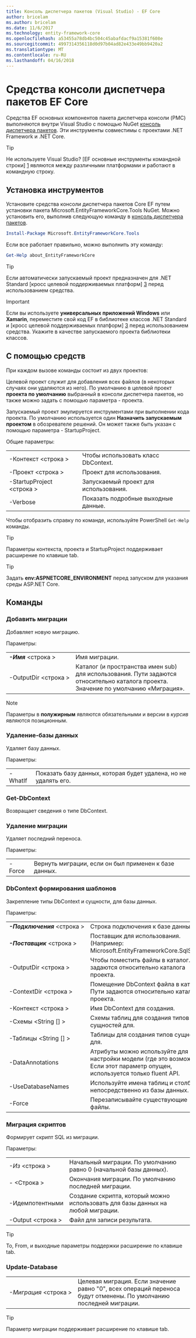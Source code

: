 ```yaml
---
title: Консоль диспетчера пакетов (Visual Studio) - EF Core
author: bricelam
ms.author: bricelam
ms.date: 11/6/2017
ms.technology: entity-framework-core
ms.openlocfilehash: a53455a78db4bc504c45abafdacf9a15381f608e
ms.sourcegitcommit: 4997314356118d0d97b04ad82e433e49bb9420a2
ms.translationtype: MT
ms.contentlocale: ru-RU
ms.lasthandoff: 04/16/2018
---
```

<a name="ef-core-package-manager-console-tools"></a>Средства консоли диспетчера пакетов EF Core
=====================================
Средства EF основных компонентов пакета диспетчера консоли (PMC) выполняются внутри Visual Studio с помощью NuGet [консоль диспетчера пакетов][2].
Эти инструменты совместимы с проектами .NET Framework и .NET Core.

> [!TIP]
> Не используете Visual Studio? [EF основные инструменты командной строки] [ 1] являются между различными платформами и работают в командную строку.

<a name="installing-the-tools"></a>Установка инструментов
--------------------
Установите средства консоли диспетчера пакетов Core EF путем установки пакета Microsoft.EntityFrameworkCore.Tools NuGet.
Можно установить его, выполнив следующую команду в [консоль диспетчера пакетов][2].

``` powershell
Install-Package Microsoft.EntityFrameworkCore.Tools
```

Если все работает правильно, можно выполнить эту команду:

``` powershell
Get-Help about_EntityFrameworkCore
```
> [!TIP]
> Если автоматически запускаемый проект предназначен для .NET Standard [кросс целевой поддерживаемых платформ] [ 3] перед использованием средства.

> [!IMPORTANT]
> Если вы используете **универсальных приложений Windows** или **Xamarin**, переместите свой код EF в библиотеке классов .NET Standard и [кросс целевой поддерживаемых платформ] [ 3] перед использованием средства. Укажите в качестве запускаемого проекта библиотеки классов.

<a name="using-the-tools"></a>С помощью средств
---------------
При каждом вызове команды состоит из двух проектов:

Целевой проект служит для добавления всех файлов (в некоторых случаях они удаляются из него). По умолчанию в целевой проект **проекта по умолчанию** выбранный в консоли диспетчера пакетов, но также можно задать с помощью параметра - проекта.

Запускаемый проект эмулируется инструментами при выполнении кода проекта. По умолчанию используется один **Назначить запускаемым проектом** в обозревателе решений. Он может также быть указан с помощью параметра - StartupProject.

Общие параметры:

|                           |                             |
|:--------------------------|:----------------------------|
| -Контекст \<строка >        | Чтобы использовать класс DbContext.       |
| -Проект \<строка >        | Проект для использования.         |
| -StartupProject \<строка > | Запускаемый проект для использования. |
| -Verbose                  | Показать подробные выходные данные.        |

Чтобы отобразить справку по команде, используйте PowerShell `Get-Help` команды.

> [!TIP]
> Параметры контекста, проекта и StartupProject поддерживает расширение по клавише tab.

> [!TIP]
> Задать **env:ASPNETCORE_ENVIRONMENT** перед запуском для указания среды ASP.NET Core.

<a name="commands"></a>Команды
--------

### <a name="add-migration"></a>Добавить миграции

Добавляет новую миграцию.

Параметры:

|                                   |                                                                                                                  |
|:----------------------------------|:-----------------------------------------------------------------------------------------------------------------|
| ***-Имя*** \<строка >             | Имя миграции.                                                                                       |
| <nobr>-OutputDir \<строка ></nobr> | Каталог (и пространства имен sub) для использования. Пути задаются относительно каталога проекта. Значение по умолчанию «Миграция». |

> [!NOTE]
> Параметры в **полужирным** являются обязательными и версии в *курсив* являются позиционным.

### <a name="drop-database"></a>Удаление-базы данных

Удаляет базу данных.

Параметры:

|         |                                                          |
|:--------|:---------------------------------------------------------|
| -WhatIf | Показать базу данных, которая будет удалена, но не удалять его. |

### <a name="get-dbcontext"></a>Get-DbContext

Возвращает сведения о типе DbContext.

### <a name="remove-migration"></a>Удаление миграции

Удаляет последний переноса.

Параметры:

|        |                                                              |
|:-------|:-------------------------------------------------------------|
| -Force | Вернуть миграции, если он был применен к базе данных. |

### <a name="scaffold-dbcontext"></a>DbContext формирования шаблонов

Закрепление типы DbContext и сущности, для базы данных.

Параметры:

|                                          |                                                                                                  |
|:-----------------------------------------|:-------------------------------------------------------------------------------------------------|
| <nobr>***-Подключения*** \<строка ></nobr> | Строка подключения к базе данных.                                                           |
| ***-Поставщик*** \<строка >                | Поставщик для использования. (Например: Microsoft.EntityFrameworkCore.SqlServer)                              |
| -OutputDir \<строка >                     | Чтобы поместить файлы в каталог. Пути задаются относительно каталога проекта.                      |
| -ContextDir \<строка >                    | Помещение DbContext файла в каталог. Пути задаются относительно каталога проекта.             |
| -Контекст \<строка >                       | Имя DbContext для создания.                                                           |
| -Схемы \<String [] >                     | Схемы таблиц для создания типов сущностей для.                                              |
| -Таблицы \<String [] >                      | Таблицы для создания типов сущностей для.                                                         |
| -DataAnnotations                         | Атрибуты можно используйте для настройки модели (где это возможно). Если этот параметр опущен, используется только fluent API. |
| -UseDatabaseNames                        | Используйте имена таблиц и столбцов непосредственно из базы данных.                                           |
| -Force                                   | Перезаписывайте существующие файлы.                                                                        |

### <a name="script-migration"></a>Миграция скриптов

Формирует скрипт SQL из миграции.

Параметры:

|                   |                                                                    |
|:------------------|:-------------------------------------------------------------------|
| *-Из* \<строка > | Начальный миграции. По умолчанию равно 0 (начальной базы данных).      |
| *-* \<Строка >   | Окончания миграции. По умолчанию последней миграции.              |
| -Идемпотентными       | Создание скрипта, который можно использовать для базы данных на любой миграции. |
| -Output \<строка > | Файл для записи результата.                                   |

> [!TIP]
> To, From, и выходные параметры поддержки расширение по клавише tab.

### <a name="update-database"></a>Update-Database

|                                     |                                                                                                |
|:------------------------------------|:-----------------------------------------------------------------------------------------------|
| <nobr>*-Миграция* \<строка ></nobr> | Целевая миграция. Если значение равно "0", всех операций переноса будут отменены. По умолчанию последней миграции. |

> [!TIP]
> Параметр миграции поддерживает расширение по клавише tab.


  [1]: dotnet.md
  [2]: https://docs.microsoft.com/nuget/tools/package-manager-console
  [3]: index.md#frameworks
